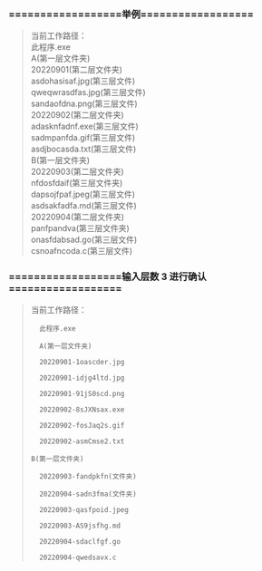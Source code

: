 ### ==================举例==================

>  当前工作路径：  
> 此程序.exe  
> A(第一层文件夹)  
> 20220901(第二层文件夹)  
> asdohasisaf.jpg(第三层文件)  
> qweqwrasdfas.jpg(第三层文件)  
> sandaofdna.png(第三层文件)  
> 20220902(第二层文件夹)  
> adasknfadnf.exe(第三层文件)  
> sadmpanfda.gif(第三层文件)  
> asdjbocasda.txt(第三层文件)  
> B(第一层文件夹)  
> 20220903(第二层文件夹)  
> nfdosfdaif(第三层文件夹)  
> dapsojfpaf.jpeg(第三层文件)  
> asdsakfadfa.md(第三层文件)  
> 20220904(第二层文件夹)  
> panfpandva(第三层文件夹)  
> onasfdabsad.go(第三层文件)  
> csnoafncoda.c(第三层文件)

### ==================输入层数 3 进行确认==================

> 当前工作路径：
>
>       此程序.exe
>
>       A(第一层文件夹)
>
>     	20220901-1oascder.jpg
>
>     	20220901-idjg4ltd.jpg
>
>     	20220901-91jS0scd.png
>
>     	20220902-8sJXNsax.exe
>
>     	20220902-fosJaq2s.gif
>
>     	20220902-asmCmse2.txt
>
>     B(第一层文件夹)
>
>     	20220903-fandpkfn(文件夹)
>
>     	20220904-sadn3fma(文件夹)
>
>     	20220903-qasfpoid.jpeg
>
>     	20220903-AS9jsfhg.md
>
>     	20220904-sdaclfgf.go
>
>     	20220904-qwedsavx.c
